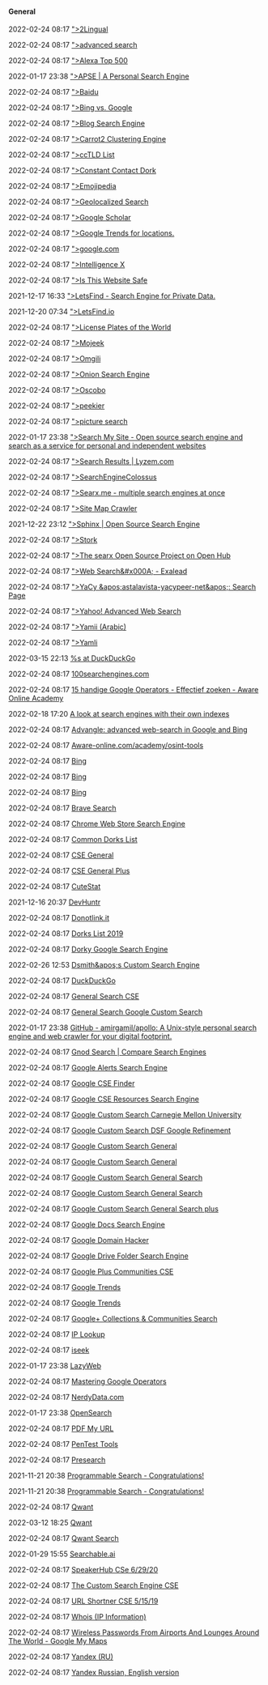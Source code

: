 ####  General

2022-02-24 08:17 [&quot;&gt;2Lingual](https://2lingual.com/)

2022-02-24 08:17 [&quot;&gt;advanced search](https://www.google.nl/advanced_search)

2022-02-24 08:17 [&quot;&gt;Alexa Top 500](https://www.alexa.com/topsites)

2022-01-17 23:38 [&quot;&gt;APSE | A Personal Search Engine](https://apse.io/)

2022-02-24 08:17 [&quot;&gt;Baidu](https://news.baidu.com/?tn=news)

2022-02-24 08:17 [&quot;&gt;Bing vs. Google](https://bvsg.org/)

2022-02-24 08:17 [&quot;&gt;Blog Search Engine](https://www.blogsearchengine.org/)

2022-02-24 08:17 [&quot;&gt;Carrot2 Clustering Engine](https://search.carrot2.org/#/web)

2022-02-24 08:17 [&quot;&gt;ccTLD List](https://icannwiki.org/Country_code_top-level_domain#Current_ccTLDs)

2022-02-24 08:17 [&quot;&gt;Constant Contact Dork](https://www.google.com/search?ei=tpuuW83xJaqUjwTB_6zoAw&gs_l=psy-ab.3...3118.13595..16539...1.0..0.105.1567.18j1......0....1..gws-wiz.wZK5_0lx1Oo&oq=%22XX%22+AND+site%3A*.constantcontact.com&q=%22XX%22+AND+site%3A*.constantcontact.com)

2022-02-24 08:17 [&quot;&gt;Emojipedia](https://emojipedia.org/)

2022-02-24 08:17 [&quot;&gt;Geolocalized Search](https://geolocalizedsearch.com/)

2022-02-24 08:17 [&quot;&gt;Google Scholar](https://scholar.google.com/)

2022-02-24 08:17 [&quot;&gt;Google Trends for locations.](https://mashups.appb.in/google-trend-mashup)

2022-02-24 08:17 [&quot;&gt;google.com](https://www.google.com/ncr)

2022-02-24 08:17 [&quot;&gt;Intelligence X](https://intelx.io/tools?tab=general)

2022-02-24 08:17 [&quot;&gt;Is This Website Safe](https://safeweb.norton.com/)

2021-12-17 16:33 [&quot;&gt;LetsFind - Search Engine for Private Data.](https://letsfind.io/?ref=producthunt)

2021-12-20 07:34 [&quot;&gt;LetsFind.io](https://app.letsfind.io/)

2022-02-24 08:17 [&quot;&gt;License Plates of the World](https://www.worldlicenseplates.com/)

2022-02-24 08:17 [&quot;&gt;Mojeek](https://datasette.io/)

2022-02-24 08:17 [&quot;&gt;Omgili](https://omgili.com/)

2022-02-24 08:17 [&quot;&gt;Onion Search Engine](https://onionsearchengine.com/mobile.php)

2022-02-24 08:17 [&quot;&gt;Oscobo](https://www.oscobo.com/)

2022-02-24 08:17 [&quot;&gt;peekier](https://peekier.com/)

2022-02-24 08:17 [&quot;&gt;picture search](https://www.google.nl/advanced_image_search?bih=941&biw=2021&hl=nl&q=geavanceerd+zoeken+afbeeldingen&tbm=isch)

2022-01-17 23:38 [&quot;&gt;Search My Site - Open source search engine and search as a service for personal and independent websites](https://searchmysite.net/)

2022-02-24 08:17 [&quot;&gt;Search Results | Lyzem.com](https://lyzem.com/search?f=groups&l=en&q=mega)

2022-02-24 08:17 [&quot;&gt;SearchEngineColossus](https://www.searchenginecolossus.com/)

2022-02-24 08:17 [&quot;&gt;Searx.me - multiple search engines at once](https://searx.me/)

2022-02-24 08:17 [&quot;&gt;Site Map Crawler](https://www.xml-sitemaps.com/)

2021-12-22 23:12 [&quot;&gt;Sphinx | Open Source Search Engine](http://sphinxsearch.com/?utm_source=saashub&utm_medium=marketplace&utm_campaign=saashub)

2022-02-24 08:17 [&quot;&gt;Stork](https://gurlic.com/)

2022-02-24 08:17 [&quot;&gt;The searx Open Source Project on Open Hub](https://www.openhub.net/p/searx)

2022-02-24 08:17 [&quot;&gt;Web Search&amp;#x000A; - Exalead](http://www.exalead.com/search/web/)

2022-02-24 08:17 [&quot;&gt;YaCy &amp;apos;astalavista-yacypeer-net&amp;apos;: Search Page](https://astalavista.yacypeer.net/index.html?contentdom=text&former=&searchoptions=1)

2022-02-24 08:17 [&quot;&gt;Yahoo! Advanced Web Search](https://www.vcrlter.virginia.edu/yahoosearch.html)

2022-02-24 08:17 [&quot;&gt;Yamii (Arabic)](https://www.yamli.com/arabic-keyboard/)

2022-02-24 08:17 [&quot;&gt;Yamli](https://www.yamli.com/)

2022-03-15 22:13 [%s at DuckDuckGo](https://duckduckgo.com/?q=%25s)

2022-02-24 08:17 [100searchengines.com](https://www.100searchengines.com/)

2022-02-24 08:17 [15 handige Google Operators - Effectief zoeken - Aware Online Academy](https://www.aware-online.com/15-handige-google-operators/)

2022-02-18 17:20 [A look at search engines with their own indexes](https://seirdy.one/posts/2021/03/10/search-engines-with-own-indexes/)

2022-02-24 08:17 [Advangle: advanced web-search in Google and Bing](https://advangle.com/)

2022-02-24 08:17 [Aware-online.com/academy/osint-tools](https://www.aware-online.com/osint-tools/)

2022-02-24 08:17 [Bing](https://bing.start.me/?a=gsb_startme_00_00_ssg01)

2022-02-24 08:17 [Bing](https://www.bing.com/?FORM=HDRSC1&mkt=en-US&scope=web)

2022-02-24 08:17 [Bing](https://www.bing.com/?redig=E5D9D6F7D2904A0FB25FB4A22C8D9BC7&toHttps=1)

2022-02-24 08:17 [Brave Search](https://search.brave.com/)

2022-02-24 08:17 [Chrome Web Store Search Engine](https://cse.google.com/cse?cx=006205189065513216365%3Apn3lumi80ne)

2022-02-24 08:17 [Common Dorks List](https://medium.com/@polihenko.o/google-dorks-3cbc0e2de2dc)

2022-02-24 08:17 [CSE General](https://cse.google.ca/cse?cx=partner-pub-0375491626617707%3A7151836262)

2022-02-24 08:17 [CSE General Plus](https://cse.google.com/cse?cx=018413290510798844940%3Ak69bxcfofe0)

2022-02-24 08:17 [CuteStat](https://www.cutestat.com/)

2021-12-16 20:37 [DevHuntr](https://tamilan-apps-and-tech.github.io/devhuntr-web/?ref=producthunt#/)

2022-02-24 08:17 [Donotlink.it](https://donotlink.it/)

2022-02-24 08:17 [Dorks List 2019](https://ahrefs.com/blog/google-advanced-search-operators/)

2022-02-24 08:17 [Dorky Google Search Engine](https://cse.google.com/cse?cx=017648920863780530960%3Alddgpbzqgoi)

2022-02-26 12:53 [Dsmith&amp;apos;s Custom Search Engine](https://cse.google.com/cse?cx=679d31ebf4f3f4a53#gsc.tab=0)

2022-02-24 08:17 [DuckDuckGo](https://duckduckgo.com/)

2022-02-24 08:17 [General Search CSE](https://cse.google.com/cse?cx=000855927744969374910%3Atuta4di9ies)

2022-02-24 08:17 [General Search Google Custom Search](https://cse.google.ca/cse?cx=partner-pub-9033736287770724%3A5710551291)

2022-01-17 23:38 [GitHub - amirgamil/apollo: A Unix-style personal search engine and web crawler for your digital footprint.](https://github.com/amirgamil/apollo)

2022-02-24 08:17 [Gnod Search | Compare Search Engines](https://www.gnod.com/search/?engines=f%2Cu%2Cp%2C1%2Co%2Cs%2Cj%2Cr%2C2%2Cw%2Ch%2C3%2C4%2C5%2Cn%2C6%2C7%2C8%2Cl%2Cx%2Ci%2Cg%2Cv%2C9%2Cm%2Ca%2Cb%2Ck%2Ct%2Cc%2Cd%2Cq%2Ce)

2022-02-24 08:17 [Google Alerts Search Engine](https://cse.google.com/cse?cx=013991603413798772546%3Ars7bbm8kdsg)

2022-02-24 08:17 [Google CSE Finder](https://cse.google.com/cse?cx=011081986282915606282%3Afa52ldjw5to)

2022-02-24 08:17 [Google CSE Resources Search Engine](https://cse.google.com/cse?cx=013991603413798772546%3Adhoqafcmphk)

2022-02-24 08:17 [Google Custom Search Carnegie Mellon University](https://cse.google.com/cse?cx=000183942383624155094%3Ante7gfnbgha)

2022-02-24 08:17 [Google Custom Search DSF Google Refinement](https://cse.google.com/cse?cx=002207347744245223449%3A3wxoicg4myg)

2022-02-24 08:17 [Google Custom Search General](https://cse.google.co.in/cse?cx=001639366659799729802%3Avr921b1tgry)

2022-02-24 08:17 [Google Custom Search General](https://cse.google.co.uk/cse?cx=002717229081227036262%3Ae-izaongzem)

2022-02-24 08:17 [Google Custom Search General Search](https://cse.google.com/cse?cx=006290293500274389662%3Aa3q8k-q0xpw)

2022-02-24 08:17 [Google Custom Search General Search](https://cse.google.com/cse?cx=011545203169215625696%3A-yygy0imnne&hl=en)

2022-02-24 08:17 [Google Custom Search General Search plus](https://cse.google.com/cse?cx=011507650028433360591%3Amw4qttke1oe)

2022-02-24 08:17 [Google Docs Search Engine](https://cse.google.com/cse?cx=013991603413798772546%3Arse-4irjrn8)

2022-02-24 08:17 [Google Domain Hacker](https://cse.google.com/cse?cx=005797772976587943970%3Aca2hiy6hmri)

2022-02-24 08:17 [Google Drive Folder Search Engine](https://cse.google.com/cse?cx=013991603413798772546%3Anwzqlcysx_w)

2022-02-24 08:17 [Google Plus Communities CSE](https://cse.google.com/cse?cx=009238533315723793042%3Aosjzdvijbbe)

2022-02-24 08:17 [Google Trends](https://trends.google.com/trends/?geo=US)

2022-02-24 08:17 [Google Trends](https://trengs.google.ccom/)

2022-02-24 08:17 [Google+ Collections &amp; Communities Search](https://cse.google.com/cse?cx=013991603413798772546%3Ag5vjn23udla)

2022-02-24 08:17 [IP Lookup](https://whatismyipaddress.com/ip-lookup)

2022-02-24 08:17 [iseek](https://www.iseek.com/#/web)

2022-01-17 23:38 [LazyWeb](https://lazyweb.ai/)

2022-02-24 08:17 [Mastering Google Operators](https://moz.com/blog/mastering-google-search-operators-in-67-steps)

2022-02-24 08:17 [NerdyData.com](https://www.nerdydata.com/search)

2022-01-17 23:38 [OpenSearch](https://opensearch.org/)

2022-02-24 08:17 [PDF My URL](https://pdfmyurl.com/)

2022-02-24 08:17 [PenTest Tools](https://pentest-tools.com/)

2022-02-24 08:17 [Presearch](https://presearch.com/)

2021-11-21 20:38 [Programmable Search - Congratulations!](https://accounts.google.com/v3/signin/identifier?dsh=S-1090329676%3A1659825224436059&continue=https%3A%2F%2Fcse.google.com%2Fcse%2Fcreate%2Fcongrats%3Fcx%3D87fbaa5440fa3e4dd&gl=us&hl=en&passive=true&service=cprose&flowName=WebLiteSignIn&flowEntry=ServiceLogin&ifkv=AQN2RmWj1j2mAgC90hOJ0IuuZf6hKci2_81d19Pf-F3JlIvJ4OXckn3IpUOmI0Ykfj-kntwzaYFROw)

2021-11-21 20:38 [Programmable Search - Congratulations!](https://accounts.google.com/v3/signin/identifier?dsh=S1493786849%3A1659824020119924&continue=https%3A%2F%2Fcse.google.com%2Fcse%2Fcreate%2Fcongrats%3Fcx%3D87fbaa5440fa3e4dd&gl=us&hl=en&passive=true&service=cprose&flowName=WebLiteSignIn&flowEntry=ServiceLogin&ifkv=AQN2RmXhAA8nrColDTC-OJO0h31Eaie-K59SessCkdGdjCmf1aiPM4TCO8gpoayC7Rl4sqt0za6y)

2022-02-24 08:17 [Qwant](https://www.qwant.com/)

2022-03-12 18:25 [Qwant](https://www.qwant.com/?q=)

2022-02-24 08:17 [Qwant Search](https://www.qwant.com/?q=jonah+krause&t=all)

2022-01-29 15:55 [Searchable.ai](https://app.searchable.cloud/log-in)

2022-02-24 08:17 [SpeakerHub CSe 6/29/20](https://cse.google.com/cse?cx=009462381166450434430%3Azhxxazdaqc4#gsc.tab=0)

2022-02-24 08:17 [The Custom Search Engine CSE](https://cse.google.com/cse?cx=001691553474536676049%3Aop4j-wn6tq4)

2022-02-24 08:17 [URL Shortner CSE 5/15/19](https://cse.google.com/cse?cx=000905274576528531678%3Attpspvkuqhc)

2022-02-24 08:17 [Whois (IP Information)](https://www.whois.net/)

2022-02-24 08:17 [Wireless Passwords From Airports And Lounges Around The World - Google My Maps](https://www.google.com/maps/d/viewer?ll=-3.81666561775622e-14,43.707413350000024&mid=1Z1dI8hoBZSJNWFx2xr_MMxSxSxY&z=1)

2022-02-24 08:17 [Yandex (RU)](https://yandex.ru/)

2022-02-24 08:17 [Yandex Russian, English version](https://yandex.com/)




